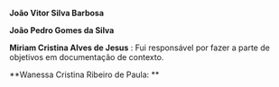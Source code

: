 **João Vitor Silva Barbosa**


**João Pedro Gomes da Silva**

**Miriam Cristina Alves de Jesus** : Fui responsável por fazer a parte de objetivos em documentação de contexto. 

**Wanessa Cristina Ribeiro de Paula: **
